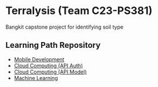 # Terralysis (Team C23-PS381)
Bangkit capstone project for identifying soil type

## Learning Path Repository
- [Mobile Development](https://github.com/Joviar27/Terralysis-Android "Terralysis-Android")
- [Cloud Computing (API Auth)](https://github.com/muhfirdaus08/Terralysis_API "Terralysis-API")
- [Cloud Computing (API Model)](https://github.com/muhfirdaus08/Terralysis_API_Model "Terralysis-API-Model")
- [Machine Learning](https://github.com/alifia25/machine_learning_capstone "Terralysis-ML")
